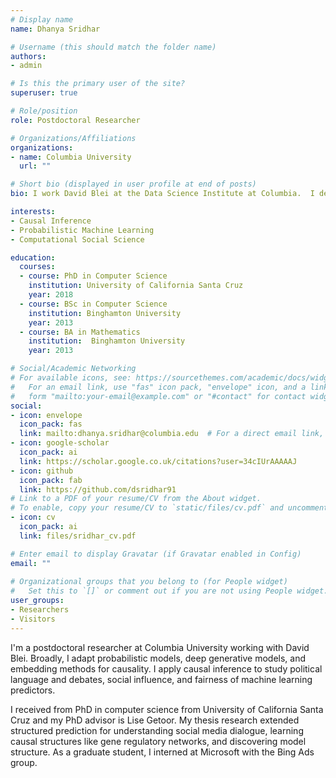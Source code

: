 ```yaml
---
# Display name
name: Dhanya Sridhar

# Username (this should match the folder name)
authors:
- admin

# Is this the primary user of the site?
superuser: true

# Role/position
role: Postdoctoral Researcher

# Organizations/Affiliations
organizations:
- name: Columbia University
  url: ""

# Short bio (displayed in user profile at end of posts)
bio: I work David Blei at the Data Science Institute at Columbia.  I develop machine learning methods for causal inference. I study effects from text, social influence, online debates and more.

interests:
- Causal Inference
- Probabilistic Machine Learning
- Computational Social Science

education:
  courses:
  - course: PhD in Computer Science
    institution: University of California Santa Cruz
    year: 2018
  - course: BSc in Computer Science
    institution: Binghamton University
    year: 2013
  - course: BA in Mathematics
    institution:  Binghamton University
    year: 2013

# Social/Academic Networking
# For available icons, see: https://sourcethemes.com/academic/docs/widgets/#icons
#   For an email link, use "fas" icon pack, "envelope" icon, and a link in the
#   form "mailto:your-email@example.com" or "#contact" for contact widget.
social:
- icon: envelope
  icon_pack: fas
  link: mailto:dhanya.sridhar@columbia.edu  # For a direct email link, use "mailto:test@example.org".
- icon: google-scholar
  icon_pack: ai
  link: https://scholar.google.co.uk/citations?user=34cIUrAAAAAJ
- icon: github
  icon_pack: fab
  link: https://github.com/dsridhar91
# Link to a PDF of your resume/CV from the About widget.
# To enable, copy your resume/CV to `static/files/cv.pdf` and uncomment the lines below.  
- icon: cv
  icon_pack: ai
  link: files/sridhar_cv.pdf

# Enter email to display Gravatar (if Gravatar enabled in Config)
email: ""
  
# Organizational groups that you belong to (for People widget)
#   Set this to `[]` or comment out if you are not using People widget.  
user_groups:
- Researchers
- Visitors
---
```


I'm a postdoctoral researcher at Columbia University working with David Blei. Broadly, I adapt probabilistic models, deep generative models, and embedding methods for causality. I apply causal inference to study political language and debates, social influence, and fairness of machine learning predictors.

I received from PhD in computer science from University of California Santa Cruz and my PhD advisor is Lise Getoor. My thesis research extended structured prediction for understanding social media dialogue, learning causal structures like gene regulatory networks, and discovering model structure. As a graduate student, I interned at Microsoft with the Bing Ads group.
